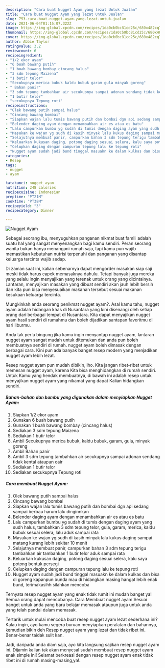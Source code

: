 ```yaml
---
description: "Cara buat Nugget Ayam yang lezat Untuk Jualan"
title: "Cara buat Nugget Ayam yang lezat Untuk Jualan"
slug: 753-cara-buat-nugget-ayam-yang-lezat-untuk-jualan
date: 2021-06-04T01:16:07.322Z
image: https://img-global.cpcdn.com/recipes/1da0cb0bc81cd25c/680x482cq70/nugget-ayam-foto-resep-utama.jpg
thumbnail: https://img-global.cpcdn.com/recipes/1da0cb0bc81cd25c/680x482cq70/nugget-ayam-foto-resep-utama.jpg
cover: https://img-global.cpcdn.com/recipes/1da0cb0bc81cd25c/680x482cq70/nugget-ayam-foto-resep-utama.jpg
author: Abbie Taylor
ratingvalue: 3.2
reviewcount: 6
recipeingredient:
- "1/2 ekor ayam"
- "6 buah bawang putih"
- "1 buah bawang bombay cincang halus"
- "3 sdm tepung Maizena"
- "1 butir telor"
- "Secukupnya merica bubuk kaldu bubuk garam gula minyak goreng"
- " Bahan panir"
- "3 sdm tepung tambahkan air secukupnya sampai adonan sendang tidak kental ataupun cair"
- "1 butir telor"
- "secukupnya Tepung roti"
recipeinstructions:
- "Olek bawang putih sampai halus"
- "Cincang bawang bombai"
- "Siapkan wajan lalu tumis bawang putih dan bombai dgn api sedang sampai berbau harum lalu dinginnkan"
- "Belender daging ayam dengan menambahkan air es atau es batu"
- "Lalu campurkan bumbu yg sudah di tumis dengan daging ayam yang sudh halus, tambahkan 3 sdm tepung telor, gula, garam, merica, kaldu bubuk sesuai selera, lalu aduk sampai rata"
- "Masukan ke wajan yg sudh di kasih minyak lalu kukus daging sampai matang kurang lebih sekitar 10 menit"
- "Selajutnya membuat panir, campurkan bahan 3 sdm tepung terigu tambahkan air tambahkan 1 butir telor aduk sampai rata"
- "Keluarkan kukusan daging, potong daging sesuai selera, kalu saya potong bentuk persegi"
- "Celupkan daging dengan campuran tepung lalu ke tepung roti"
- "Nugget ayam sudah jadi bund tinggal masuakn ke dalam kulkas dan bisa di goreng kapanpun bunda mau di hidangkan masing hangat lebih enak bund, terimakasihh silahkan mencoba"
categories:
- Resep
tags:
- nugget
- ayam

katakunci: nugget ayam 
nutrition: 248 calories
recipecuisine: Indonesian
preptime: "PT21M"
cooktime: "PT38M"
recipeyield: "3"
recipecategory: Dinner

---
```



![Nugget Ayam](https://img-global.cpcdn.com/recipes/1da0cb0bc81cd25c/680x482cq70/nugget-ayam-foto-resep-utama.jpg)

Sebagai seorang ibu, menyuguhkan panganan nikmat buat famili adalah suatu hal yang sangat menyenangkan bagi kamu sendiri. Peran seorang  wanita bukan hanya menangani rumah saja, tapi kamu pun wajib memastikan kebutuhan nutrisi terpenuhi dan panganan yang disantap keluarga tercinta wajib sedap.

Di zaman  saat ini, kalian sebenarnya dapat mengorder masakan siap saji meski tidak harus capek memasaknya dahulu. Tetapi banyak juga mereka yang selalu ingin menyajikan yang terenak untuk orang yang dicintainya. Lantaran, menyajikan masakan yang dibuat sendiri akan jauh lebih bersih dan kita pun bisa menyesuaikan makanan tersebut sesuai makanan kesukaan keluarga tercinta. 



Mungkinkah anda seorang penikmat nugget ayam?. Asal kamu tahu, nugget ayam adalah hidangan khas di Nusantara yang kini disenangi oleh setiap orang dari berbagai tempat di Nusantara. Kita dapat menyajikan nugget ayam hasil sendiri di rumahmu dan boleh dijadikan santapan favoritmu di hari liburmu.

Anda tak perlu bingung jika kamu ingin menyantap nugget ayam, lantaran nugget ayam sangat mudah untuk ditemukan dan anda pun boleh membuatnya sendiri di rumah. nugget ayam boleh dimasak dengan berbagai cara. Kini pun ada banyak banget resep modern yang menjadikan nugget ayam lebih lezat.

Resep nugget ayam pun mudah dibikin, lho. Kita jangan ribet-ribet untuk memesan nugget ayam, karena Kita bisa menghidangkan di rumah sendiri. Untuk Kamu yang hendak membuatnya, di bawah ini adalah resep untuk menyajikan nugget ayam yang nikamat yang dapat Kalian hidangkan sendiri.

<!--inarticleads1-->

##### Bahan-bahan dan bumbu yang digunakan dalam menyiapkan Nugget Ayam:

1. Siapkan 1/2 ekor ayam
1. Gunakan 6 buah bawang putih
1. Gunakan 1 buah bawang bombay (cincang halus)
1. Sediakan 3 sdm tepung Maizena
1. Sediakan 1 butir telor
1. Ambil Secukupnya merica bubuk, kaldu bubuk, garam, gula, minyak goreng
1. Ambil  Bahan panir
1. Ambil 3 sdm tepung tambahkan air secukupnya sampai adonan sendang tidak kental ataupun cair
1. Sediakan 1 butir telor
1. Sediakan secukupnya Tepung roti




<!--inarticleads2-->

##### Cara membuat Nugget Ayam:

1. Olek bawang putih sampai halus
1. Cincang bawang bombai
1. Siapkan wajan lalu tumis bawang putih dan bombai dgn api sedang sampai berbau harum lalu dinginnkan
1. Belender daging ayam dengan menambahkan air es atau es batu
1. Lalu campurkan bumbu yg sudah di tumis dengan daging ayam yang sudh halus, tambahkan 3 sdm tepung telor, gula, garam, merica, kaldu bubuk sesuai selera, lalu aduk sampai rata
1. Masukan ke wajan yg sudh di kasih minyak lalu kukus daging sampai matang kurang lebih sekitar 10 menit
1. Selajutnya membuat panir, campurkan bahan 3 sdm tepung terigu tambahkan air tambahkan 1 butir telor aduk sampai rata
1. Keluarkan kukusan daging, potong daging sesuai selera, kalu saya potong bentuk persegi
1. Celupkan daging dengan campuran tepung lalu ke tepung roti
1. Nugget ayam sudah jadi bund tinggal masuakn ke dalam kulkas dan bisa di goreng kapanpun bunda mau di hidangkan masing hangat lebih enak bund, terimakasihh silahkan mencoba




Ternyata resep nugget ayam yang enak tidak rumit ini mudah banget ya! Semua orang dapat mencobanya. Cara Membuat nugget ayam Sesuai banget untuk anda yang baru belajar memasak ataupun juga untuk anda yang telah pandai dalam memasak.

Tertarik untuk mulai mencoba buat resep nugget ayam lezat sederhana ini? Kalau ingin, ayo kamu segera buruan menyiapkan peralatan dan bahannya, kemudian bikin deh Resep nugget ayam yang lezat dan tidak ribet ini. Benar-benar taidak sulit kan. 

Jadi, daripada anda diam saja, ayo kita langsung sajikan resep nugget ayam ini. Dijamin kalian tak akan menyesal sudah membuat resep nugget ayam enak simple ini! Selamat berkreasi dengan resep nugget ayam enak tidak ribet ini di rumah masing-masing,ya!.

